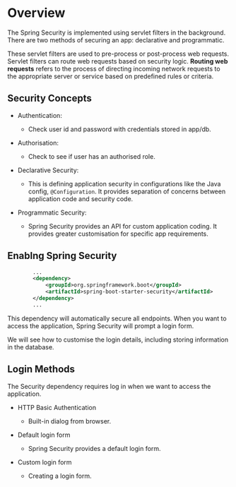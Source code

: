 # Overview 


The Spring Security is implemented using servlet filters in the background. There are two methods of securing an app: declarative and programmatic. 

These servlet filters are used to pre-process or post-process web requests. Servlet filters can route web requests based on security logic. **Routing web requests** refers to the process of directing incoming network requests to the appropriate server or service based on predefined rules or criteria. 


## Security Concepts 

+ Authentication: 
  - Check user id and password with credentials stored in app/db. 

+ Authorisation: 
  - Check to see if user has an authorised role. 

+ Declarative Security: 
  - This is defining application security in configurations like the Java config, `@Configuration`. It provides separation of concerns between application code and security code. 

+ Programmatic Security: 
  - Spring Security provides an API for custom application coding. It provides greater customisation for specific app requirements. 


## Enablng Spring Security 

```xml pom
		...
		<dependency>
			<groupId>org.springframework.boot</groupId>
			<artifactId>spring-boot-starter-security</artifactId>
		</dependency>
		...

```

This dependency will automatically secure all endpoints. When you want to access the application, Spring Security will prompt a login form. 

We will see how to customise the login details, including storing information in the database. 


## Login Methods 

The Security dependency requires log in when we want to access the application. 

+ HTTP Basic Authentication 
  - Built-in dialog from browser. 
  
+ Default login form 
  - Spring Security provides a default login form. 

+ Custom login form 
  - Creating a login form. 

